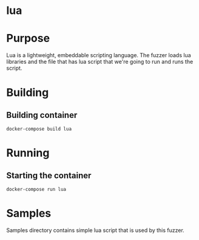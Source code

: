 # lua

# Purpose

Lua is a lightweight, embeddable scripting language. The fuzzer loads lua libraries and the file that has lua script that we're going to run and runs the script.

# Building

## Building container

```console
docker-compose build lua
```

# Running

## Starting the container

```console
docker-compose run lua
```

# Samples

Samples directory contains simple lua script that is used by this fuzzer.
